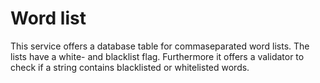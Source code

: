 Word list
=========

This service offers a database table for commaseparated word lists. The lists have a white- and blacklist flag. Furthermore it offers a validator to check if a string contains blacklisted or whitelisted words.
